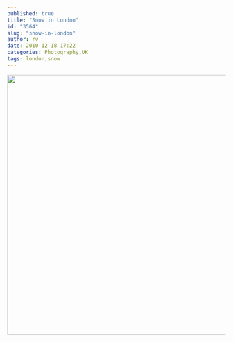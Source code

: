 ```yaml
---
published: true
title: "Snow in London"
id: "3564"
slug: "snow-in-london"
author: rv
date: 2010-12-18 17:22
categories: Photography,UK
tags: london,snow
---
```

<a href="https://s3.amazonaws.com/cfwblog/uploads/2010/12/img_5634ps.jpg"><img class="aligncenter size-full wp-image-3566" title="IMG_5634PS_sml" src="https://s3.amazonaws.com/cfwblog/uploads/2010/12/img_5634ps_sml.jpg" alt="" width="800" height="600" /></a>